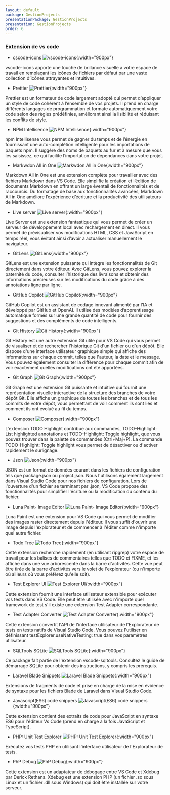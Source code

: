 ```yaml
---
layout: default
package: GestionProjects
presentationPackage: GestionProjects
presentation: GestionProjects
order: 6
---
```

### Extension de vs code

<!-- new slide -->

- cscode-icons ![vscode-icons](/lab_crud/Gestion-projets/Analyse-Techniques/les-extension/images/vscode-icons.jpg){:width="900px"}
  
<!-- note --> 
  vscode-icons apporte une touche de brillance visuelle à votre espace de travail en remplaçant les icônes de fichiers par défaut par une vaste collection d’icônes attrayantes et intuitives.

<!-- new slide -->

- Prettier ![Prettier](/lab_crud/Gestion-projets/Analyse-Techniques/les-extension/images/prettier.jpg){:width="900px"}
  
<!-- note -->

  Prettier est un formateur de code largement adopté qui permet d’appliquer un style de code cohérent à l’ensemble de vos projets. Il prend en charge différents langages de programmation et formate automatiquement votre code selon des règles prédéfinies, améliorant ainsi la lisibilité et réduisant les conflits de style.

<!-- new slide -->

- NPM Intellisence ![NPM Intellisence](/lab_crud/Gestion-projets/Analyse-Techniques/les-extension/images/npm-intellisense.jpg){:width="900px"}
  
<!-- note -->

  npm Intellisense vous permet de gagner du temps et de l’énergie en fournissant une auto-complétion intelligente pour les importations de paquets npm. Il suggère des noms de paquets au fur et à mesure que vous les saisissez, ce qui facilite l’importation de dépendances dans votre projet.

<!-- new slide -->

- Markwdon All in One ![Markwdon All in One](/lab_crud/Gestion-projets/Analyse-Techniques/les-extension/images/markdown-all-in-one.jpg){:width="900px"}


<!-- note -->
  Markdown All in One est une extension complète pour travailler avec des fichiers Markdown dans VS Code. Elle simplifie la création et l’édition de documents Markdown en offrant un large éventail de fonctionnalités et de raccourcis. Du formatage de base aux fonctionnalités avancées, Markdown All in One améliore l’expérience d’écriture et la productivité des utilisateurs de Markdown.

<!-- new slide -->

- Live server ![Live server](/lab_crud/Gestion-projets/Analyse-Techniques/les-extension/images/live-server.jpg){:width="900px"}
  


<!-- note -->
  Live Server est une extension fantastique qui vous permet de créer un serveur de développement local avec rechargement en direct. Il vous permet de prévisualiser vos modifications HTML, CSS et JavaScript en temps réel, vous évitant ainsi d’avoir à actualiser manuellement le navigateur.

<!-- new slide -->

- GitLens ![GitLens](/lab_crud/Gestion-projets/Analyse-Techniques/les-extension/images/gitlens.jpg){:width="900px"}
  
<!-- note -->

  GitLens est une extension puissante qui intègre les fonctionnalités de Git directement dans votre éditeur. Avec GitLens, vous pouvez explorer la paternité du code, consulter l’historique des livraisons et obtenir des informations précieuses sur les modifications du code grâce à des annotations ligne par ligne.
 
<!-- new slide -->

- GitHub Copilot ![GitHub Copilot](/lab_crud/Gestion-projets/Analyse-Techniques/les-extension/images/github-copilot.jpg){:width="900px"}
  
<!-- note -->

  GitHub Copilot est un assistant de codage innovant alimenté par l’IA et développé par GitHub et OpenAI. Il utilise des modèles d’apprentissage automatique formés sur une grande quantité de code pour fournir des suggestions et des compléments de code intelligents. 

<!-- new slide -->

- Git History ![Git History](/lab_crud/Gestion-projets/Analyse-Techniques/les-extension/images/Githistory.png){:width="900px"}
  
<!-- note -->

  Git History est une autre extension Git utile pour VS Code qui vous permet de visualiser et de rechercher l'historique Git d'un fichier ou d'un dépôt. Elle dispose d'une interface utilisateur graphique simple qui affiche des informations sur chaque commit, telles que l'auteur, la date et le message. Vous pouvez également consulter la différence pour chaque commit afin de voir exactement quelles modifications ont été apportées. 

<!-- new slide -->

- Git Graph ![Git Graph](/lab_crud/Gestion-projets/Analyse-Techniques/les-extension/images/Gitgraph.png){:width="900px"}

<!-- note -->

Git Graph est une extension Git puissante et intuitive qui fournit une représentation visuelle interactive de la structure des branches de votre dépôt Git. Elle affiche un graphique de toutes les branches et de tous les commits de votre dépôt, vous permettant de voir comment ils sont liés et comment ils ont évolué au fil du temps.

<!-- new slide -->

- Composer ![Composer](/lab_crud/Gestion-projets/Analyse-Techniques/les-extension/images/composer1.png){:width="900px"}

<!-- note -->

L'extension TODO Highlight contribue aux commandes, TODO-Highlight: List highlighted annotations et TODO-Highlight: Toggle highlight, que vous pouvez trouver dans la palette de commandes (Ctrl+Maj+P). La commande TODO-Highlight: Toggle highlight vous permet de désactiver ou d'activer rapidement le surlignage.

<!-- new slide -->

- Json ![Json](/lab_crud/Gestion-projets/Analyse-Techniques/les-extension/images/json.png){:width="900px"}

<!-- note -->

JSON est un format de données courant dans les fichiers de configuration tels que package.json ou project.json. Nous l'utilisons également largement dans Visual Studio Code pour nos fichiers de configuration. Lors de l'ouverture d'un fichier se terminant par .json, VS Code propose des fonctionnalités pour simplifier l'écriture ou la modification du contenu du fichier.

<!-- new slide -->

- Luna Paint- Image Editor ![Luna Paint- Image Editor](/lab_crud/Gestion-projets/Analyse-Techniques/les-extension/images/Luna.PNG){:width="900px"}

<!-- note -->

Luna Paint est une extension pour VS Code qui vous permet de modifier des images raster directement depuis l'éditeur. Il vous suffit d'ouvrir une image depuis l'explorateur et de commencer à l'éditer comme n'importe quel autre fichier.

<!-- new slide -->

- Todo Tree ![Todo Tree](/lab_crud/Gestion-projets/Analyse-Techniques/les-extension/images/todo.PNG){:width="900px"}

<!-- note -->

Cette extension recherche rapidement (en utilisant ripgrep) votre espace de travail pour les balises de commentaires telles que TODO et FIXME, et les affiche dans une vue arborescente dans la barre d'activités. Cette vue peut être tirée de la barre d'activités vers le volet de l'explorateur (ou n'importe où ailleurs où vous préférez qu'elle soit).

<!-- new slide -->

- Test Explorer UI ![Test Explorer UI](/lab_crud/Gestion-projets/Analyse-Techniques/les-extension/images/test.PNG){:width="900px"}

<!-- note -->

Cette extension fournit une interface utilisateur extensible pour exécuter vos tests dans VS Code. Elle peut être utilisée avec n'importe quel framework de test s'il existe une extension Test Adapter correspondante.

<!-- new slide -->

- Test Adapter Converter ![Test Adapter Converter](/lab_crud/Gestion-projets/Analyse-Techniques/les-extension/images/test.adapter.PNG){:width="900px"}

<!-- note -->

Cette extension convertit l'API de l'interface utilisateur de l'Explorateur de tests en tests natifs de Visual Studio Code. Vous pouvez l'utiliser en définissant testExplorer.useNativeTesting: true dans vos paramètres utilisateur.

<!-- new slide -->

- SQLTools SQLite ![SQLTools SQLite](/lab_crud/Gestion-projets/Analyse-Techniques/les-extension/images/sqlite.PNG){:width="900px"}

<!-- note -->
Ce package fait partie de l'extension vscode-sqltools.
Consultez le guide de démarrage SQLite pour obtenir des instructions, y compris les prérequis.

<!-- new slide -->

- Laravel Blade Snippets ![Laravel Blade Snippets](/lab_crud/Gestion-projets/Analyse-Techniques/les-extension/images/Laravel.PNG){:width="900px"}

<!-- note -->

Extensions de fragments de code et prise en charge de la mise en évidence de syntaxe pour les fichiers Blade de Laravel dans Visual Studio Code.
  
<!-- new slide -->

- Javascript(ES6) code snippers ![Javascript(ES6) code snippers](/lab_crud/Gestion-projets/Analyse-Techniques/les-extension/images/js.PNG){:width="900px"}

<!-- note -->

Cette extension contient des extraits de code pour JavaScript en syntaxe ES6 pour l'éditeur Vs Code (prend en charge à la fois JavaScript et TypeScript).

<!-- new slide -->

- PHP: Unit Test Explorer ![PHP: Unit Test Explorer](/lab_crud/Gestion-projets/Analyse-Techniques/les-extension/images/phpunittest.PNG){:width="900px"}

<!-- note -->

Exécutez vos tests PHP en utilisant l'interface utilisateur de l'Explorateur de tests.

<!-- new slide -->

- PhP Debug ![PhP Debug](/lab_crud/Gestion-projets/Analyse-Techniques/les-extension/images/debug.PNG){:width="900px"}

<!-- note -->

  Cette extension est un adaptateur de débogage entre VS Code et Xdebug par Derick Rethans. Xdebug est une extension PHP (un fichier .so sous Linux et un fichier .dll sous Windows) qui doit être installée sur votre serveur.

<!-- new slide -->
